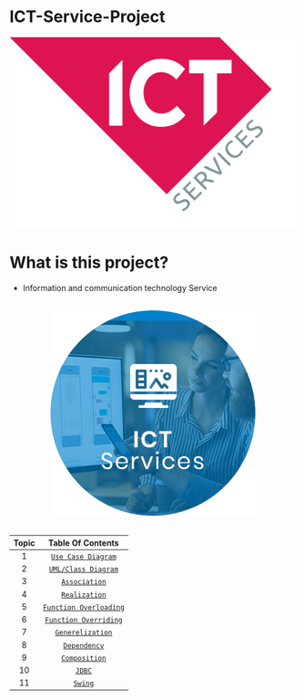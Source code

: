 # ICT-Service-Project
<div align="center">

<img src="https://github.com/pr-glitch/ICT-Service-Project/blob/main/Assests/2.png"/>

</div>
      
# What is this project?

- Information and communication technology Service

<br/>

<div align="center">

<img src="https://github.com/pr-glitch/ICT-Service-Project/blob/main/Assests/1.png" alt="drawing"/>

</div>

<br/>
    
<div align="center">
      
| Topic | Table Of Contents |
|:-----:| :-----: |
| 1 | [`Use Case Diagram`](#) |
| 2 | [`UML/Class Diagram`](#) |
| 3 | [`Association`](#) |
| 4 | [`Realization`](#) |
| 5 | [`Function Overloading`](#) |
| 6 | [`Function Overriding`](#) |
| 7 | [`Generelization`](#) |
| 8 | [`Dependency`](#) |
| 9 | [`Composition`](#) |
| 10 | [`JDBC`](#) |
| 11 | [`Swing`](#) |

</div>
